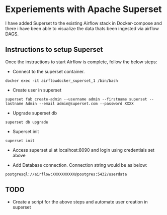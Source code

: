 # Experiements with Apache Superset

I have added Superset to the existing Airflow stack in Docker-compose and there i have been able to visualize the data thats been ingested via airflow DAGS. 

## Instructions to setup Superset

Once the instructions to start Airflow is complete, follow the below steps:
- Connect to the superset container. 
```
docker exec -it airflowdocker_superset_1 /bin/bash
```
- Create user in superset
```
superset fab create-admin --username admin --firstname superset --lastname Admin --email admin@superset.com --password XXXX
```
- Upgrade superset db
```
superset db upgrade
```

- Superset init
```
superset init
```

- Access superset ui at localhost:8090 and login using credentials set above

- Add Database connection. Connection string would be as below:
```
postgresql://airflow:XXXXXXXXXX@postgres:5432/userdata
```


## TODO
- Create a script for the above steps and automate user creation in superset
